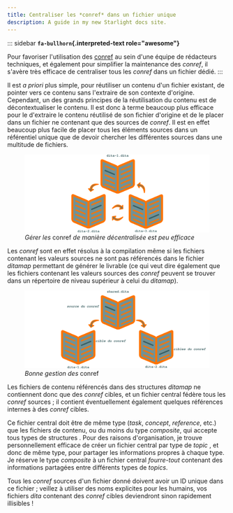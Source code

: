 ```yaml
---
title: Centraliser les *conref* dans un fichier unique
description: A guide in my new Starlight docs site.
---
```


::: sidebar
**`fa-bullhorn`{.interpreted-text role="awesome"}**

Pour favoriser l\'utilisation des [conref]() au sein d\'une équipe de
rédacteurs techniques, et également pour simplifier la maintenance des
*conref*, il s\'avère très efficace de centraliser tous les *conref*
dans un fichier dédié.
:::

Il est *a priori* plus simple, pour réutiliser un contenu d\'un fichier
existant, de pointer vers ce contenu sans l\'extraire de son contexte
d\'origine. Cependant, un des grands principes de la réutilisation du
contenu est de décontextualiser le contenu. Il est donc à terme beaucoup
plus efficace pour le d\'extraire le contenu réutilisé de son fichier
d\'origine et de le placer dans un fichier ne contenant que des sources
de *conref*. Il est en effet beaucoup plus facile de placer tous les
éléments sources dans un référentiel unique que de devoir chercher les
différentes sources dans une multitude de fichiers.

<figure>
<img src="graphics/conref-non-centralises.svg"
alt="graphics/conref-non-centralises.svg" />
<figcaption><em>Gérer les</em> conref <em>de manière décentralisée est
peu efficace</em></figcaption>
</figure>

Les *conref* sont en effet résolus à la compilation même si les fichiers
contenant les valeurs sources ne sont pas référencés dans le fichier
*ditamap* permettant de générer le livrable (ce qui veut dire également
que les fichiers contenant les valeurs sources des *conref* peuvent se
trouver dans un répertoire de niveau supérieur à celui du *ditamap*).

<figure>
<img src="graphics/conref.svg" alt="graphics/conref.svg" />
<figcaption><em>Bonne gestion des</em> conref</figcaption>
</figure>

Les fichiers de contenu référencés dans des structures *ditamap* ne
contiennent donc que des *conref* cibles, et un fichier central fédère
tous les *conref* sources ; il contient éventuellement également
quelques références internes à des *conref* cibles.

Ce fichier central doit être de même type (*task*, *concept*,
*reference*, etc.) que les fichiers de contenu, ou du moins du type
*composite*, qui accepte tous types de structures . Pour des raisons
d\'organisation, je trouve personnellement efficace de créer un fichier
central par type de *topic* , et donc de même type, pour partager les
informations propres à chaque type. Je réserve le type *composite* à un
fichier central *fourre-tout* contenant des informations partagées entre
différents types de *topics*.

Tous les *conref* sources d\'un fichier donné doivent avoir un ID unique
dans ce fichier ; veillez à utiliser des noms explicites pour les
humains, vos fichiers *dita* contenant des *conref* cibles deviendront
sinon rapidement illisibles !
